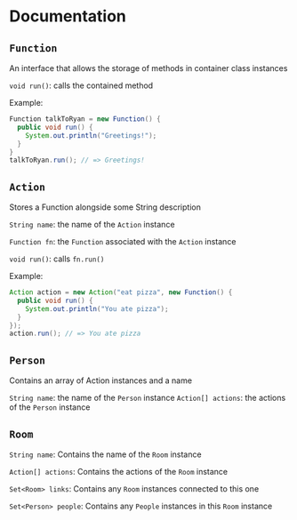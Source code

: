 # Documentation

## `Function`

An interface that allows the storage of methods in container class instances

`void run()`: calls the contained method

Example:
```java
Function talkToRyan = new Function() {
  public void run() {
    System.out.println("Greetings!");
  }
}
talkToRyan.run(); // => Greetings!
```

## `Action`

Stores a Function alongside some String description

`String name`: the name of the `Action` instance

`Function fn`: the `Function` associated with the `Action` instance

`void run()`: calls `fn.run()`

Example:
```java
Action action = new Action("eat pizza", new Function() {
  public void run() {
    System.out.println("You ate pizza");
  }
});
action.run(); // => You ate pizza
```

## `Person`

Contains an array of Action instances and a name

`String name`: the name of the `Person` instance
`Action[] actions`: the actions of the `Person` instance

## `Room`

`String name`: Contains the name of the `Room` instance

`Action[] actions`: Contains the actions of the `Room` instance

`Set<Room> links`: Contains any `Room` instances connected to this one

`Set<Person> people`: Contains any `People` instances in this `Room` instance
